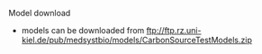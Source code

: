 Model download

- models can be downloaded from ftp://ftp.rz.uni-kiel.de/pub/medsystbio/models/CarbonSourceTestModels.zip
